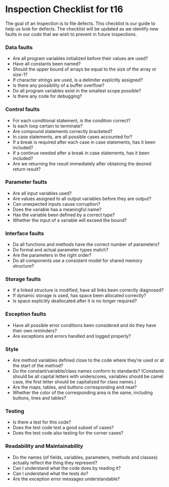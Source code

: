 # Inspection Checklist for t16

The goal of an Inspection is to file defects.
This checklist is our guide to help us look for defects.
The checklist will be updated as we identify new faults in our code that we wish to prevent in future inspections.


### Data faults
* Are all program variables initialized before their values are used?
* Have all constants been named?
* Should the upper bound of arrays be equal to the size of the array or size-1?
* If character strings are used, is a delimiter explicitly assigned?
* Is there any possibility of a buffer overflow?
* Do all program variables exist in the smallest scope possible?
* Is there any code for debugging?

### Control faults
* For each conditional statement, is the condition correct?
* Is each loop certain to terminate?
* Are compound statements correctly bracketed?
* In case statements, are all possible cases accounted for?
* If a break is required after each case in case statements, has it been included?
* If a continue needed after a break in case statements, has it been included?
* Are we returning the result immediately after obtaining the desired return result?

### Parameter faults
* Are all input variables used?
* Are values assigned to all output variables before they are output?
* Can unexpected inputs cause corruption?
* Does the variable has a meaningful name?
* Has the variable been defined by a correct type?
* Whether the input of a variable will exceed the bound?

### Interface faults
* Do all functions and methods have the correct number of parameters?
* Do formal and actual parameter types match?
* Are the parameters in the right order?
* Do all components use a consistent model for shared memory structure?


### Storage faults
* If a linked structure is modified, have all links been correctly diagnosed?
* If dynamic storage is used, has space been allocated correctly?
* Is space explicitly deallocated after it is no longer required?

### Exception faults
* Have all possible error conditions been considered and do they have their own reminders?
* Are exceptions and errors handled and logged properly?

### Style
* Are method variables defined close to the code where they’re used or at the start of the method?
* Do the constant/variable/class names conform to standards? (Constants should be all capital letters with underscores, variables should be camel case, the first letter should be capitalized for class names.)
* Are the maps, tables, and buttons corresponding and neat?
* Whether the color of the corresponding area is the same, including buttons, lines and tables?

### Testing
* Is there a test for this code?
* Does the test code test a good subset of cases? 
* Does the test code also testing for the corner cases?

### Readability and Maintainability 
* Do the names (of fields, variables, parameters, methods and classes) actually reflect the thing they represent?
* Can I understand what the code does by reading it?
* Can I understand what the tests do?
* Are the exception error messages understandable?
